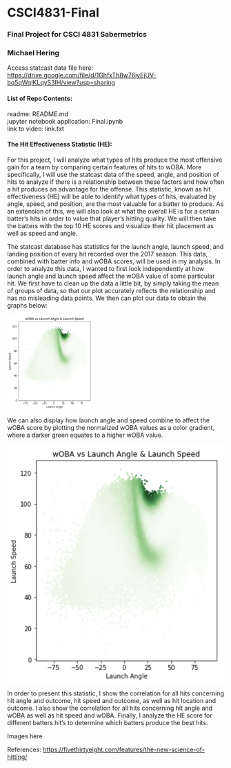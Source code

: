 # CSCI4831-Final
### Final Project for CSCI 4831 Sabermetrics
### Michael Hering

Access statcast data file here: https://drive.google.com/file/d/1GhfxTh8w76iyEjUV-bq5qWqlKLqyS3IH/view?usp=sharing

#### List of Repo Contents:  
readme: README.md  
jupyter notebook application: Final.ipynb  
link to video: link.txt  

#### The Hit Effectiveness Statistic (HE):
For this project, I will analyze what types of hits produce the most offensive gain for a team by comparing certain features of hits to wOBA. More specifically, I will use the statcast data of the speed, angle, and position of hits to analyze if there is a relationship between these factors and how often a hit produces an advantage for the offense. This statistic, known as hit effectiveness (HE) will be able to identify what types of hits, evaluated by angle, speed, and position, are the most valuable for a batter to produce. As an extension of this, we will also look at what the overall HE is for a certain batter’s hits in order to value that player’s hitting quality. We will then take the batters with the top 10 HE scores and visualize their hit placement as well as speed and angle.  
  
The statcast database has statistics for the launch angle, launch speed, and landing position of every hit recorded over the 2017 season. This data, combined with batter info and wOBA scores, will be used in my analysis. In order to analyze this data, I wanted to first look independently at how launch angle and launch speed affect the wOBA value of some particular hit. We first have to clean up the data a little bit, by simply taking the mean of groups of data, so that our plot accurately reflects the relationship and has no misleading data points. We then can plot our data to obtain the graphs below:  

<img src="images/bw.png" alt="drawing" width="200"/>
  
We can also display how launch angle and speed combine to affect the wOBA score by plotting the normalized wOBA values as a color gradient, where a darker green equates to a higher wOBA value.  
  
![screenshot](images/bw.png)  
  
In order to present this statistic, I show the correlation for all hits concerning hit angle and outcome, hit speed and outcome, as well as hit location and outcome. I also show the correlation for all hits concerning hit angle and wOBA as well as hit speed and wOBA. Finally, I analyze the HE score for different batters hit’s to determine which batters produce the best hits.  

Images here


References: https://fivethirtyeight.com/features/the-new-science-of-hitting/
